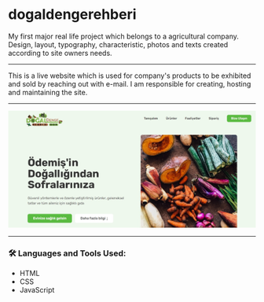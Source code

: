 # dogaldengerehberi
My first major real life project which belongs to a agricultural company. Design, layout, typography, characteristic, photos and texts created according to site owners needs.

---

This is a live website which is used for company's products to be exhibited and sold by reaching out with e-mail. I am responsible for creating, hosting and maintaining the site.

---

<img width="600px" src="https://github.com/aytacserce/dogaldengerehberi/blob/main/dogaldengerehberi%20screenshot.jpg?raw=true" />

---

### :hammer_and_wrench: Languages and Tools Used:
- HTML
- CSS
- JavaScript

